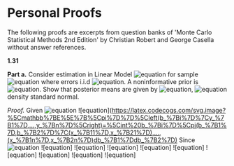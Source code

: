 # Personal Proofs

The following proofs are excerpts from question banks of 'Monte Carlo Statistical Methods 2nd Edition' by Christian Robert and George Casella without answer references.

**1.31**

**Part a.** Consider estimation in Linear Model 
![equation](https://latex.codecogs.com/svg.image?Y=b_%7B1%7DX_%7B1%7D&plus;b_%7B2%7DX_%7B2%7D&plus;%5Cepsilon,0%5Cleq%20b_%7B1%7D,b_%7B2%7D%5Cleq%201) for sample ![equation](https://latex.codecogs.com/svg.image?%5Cleft(Y_%7B1%7D,X_%7B11%7D,X_%7B21%7D%5Cright),...,%5Cleft(Y_%7Bn%7D,X_%7B1n%7D,X_%7B2n%7D%5Cright)) where errors i.i.d ![equation](https://latex.codecogs.com/svg.image?%5Cvarepsilon_%7Bi%7D%5Csim%20N(0,1)). 
A noninformative prior is ![equation](https://latex.codecogs.com/svg.image?%5Cpi%5Cleft(b_%7B1%7D,b_%7B2%7D%5Cright)=%5Cmathbb%7BI%7D_%7B%5B0,1%5D%7D%5Cleft(b_%7B1%7D%5Cright)%5Cmathbb%7BI%7D_%7B%5B0,1%5D%7D%5Cleft(b_%7B2%7D%5Cright)). Show that posterior means are given by ![equation](https://latex.codecogs.com/svg.image?i=1,2),
![equation](https://latex.codecogs.com/svg.image?%5Cmathbb%7BE%7D%5E%7B%5Cpi%7D%5Cleft(b_%7Bi%7D%7Cy_%7B1%7D,...,y_%7Bn%7D%5Cright)=%5Cfrac%7B%5Cint_%7B0%7D%5E%7B1%7D%5Cint_%7B0%7D%5E%7B1%7Db_%7Bi%7D%5Cprod_%7Bj=1%7D%5E%7Bn%7D%5Cvarphi%5Cleft(y_%7Bj%7D-b_%7B1%7DX_%7B1j%7D-b_%7B2%7DX_%7B2j%7Ddb_%7B1%7Ddb_%7B2%7D%5Cright)%7D%7B%5Cint_%7B0%7D%5E%7B1%7D%5Cint_%7B0%7D%5E%7B1%7D%5Cprod_%7Bj=1%7D%5E%7Bn%7D%5Cvarphi%5Cleft(y_%7Bj%7D-b_%7B1%7DX_%7B1j%7D-b_%7B2%7DX_%7B2j%7Ddb_%7B1%7Ddb_%7B2%7D%5Cright)%7D,%5Cvarphi) density standard normal.

*Proof.* Given ![equation](https://latex.codecogs.com/svg.image?%5Cvarepsilon_%7Bi%7D%5Csim%20N(0,1),y_%7Bj%7D-b_%7B1j%7Dx_%7B1j%7D-b_%7B2j%7Dx_%7B2j%7D%5Csim%20N(0,1).)
![equation](https://latex.codecogs.com/svg.image?%5Cmathbb%7BE%5E%7B%5Cpi%7D%7D%5Cleft(b_%7Bi%7D%7Cy_%7B1%7D,...,y_%7Bn%7D%5Cright)=%5Cint%20b_%7Bi%7D%5Cpi(b_%7B1%7D,b_%7B2%7D%7C(x_%7B11%7D,x_%7B21%7D),...,(x_%7B1n%7D,x_%7B2n%7D)db_%7B1%7Ddb_%7B2%7D)
Since ![equation]()
![equation]
![equation]
![equation]
![equation]
![equation]
![equation]
![equation]
![equation]
![equation]
